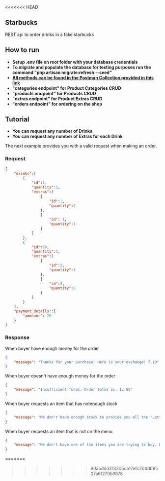 <<<<<<< HEAD
## Starbucks

REST api to order drinks in a fake starbucks

## How to run

- **Setup .env file on root folder with your database credentials**
- **To migrate and populate the database for testing purposes run the command "php artisan migrate:refresh --seed"**
- **[All methods can be found in the Postman Collection provided in this link](https://we.tl/t-EnlhMcytyz)**
- **"categories endpoint" for Product Categories CRUD**
- **"products endpoint" for Products CRUD**
- **"extras endpoint" for Product Extras CRUD**
- **"orders endpoint" for ordering on the shop**

## Tutorial
- **You can request any number of Drinks**
- **You can request any number of Extras for each Drink**

The next example provides you with a valid request when making an order.
### Request
```json
{
    "drinks":[
        {
            "id":1,
            "quantity":1,
            "extras":[
                {
                    "id":1,
                    "quantity":2
                },
                {
                    "id": 1,
                    "quantity":1
                }
            ]
        },
        {
            "id":10,
            "quantity":1,
            "extras":[
                {
                    "id":2,
                    "quantity":1
                },
                {
                    "id":3,
                    "quantity":2
                }
            ]
        }
    ],
    "payment_details":{
        "ammount": 20
    }
}
```

### Response
When buyer have enough money for the order
```json
{
    "message": "Thanks for your purchase. Here is your exchange: 7.10"
}
```
When buyer doesn't have enough money for the order
```json
{
    "message": "Insufficient funds. Order total is: 12.90"
}
```
When buyer requests an item that has notenough stock
```json
{
    "message": "We don't have enough stock to provide you all the 'Latte's that you want."
}
```
When buyer requests an item that is not on the menu
```json
{
    "message": "We don't have one of the items you are trying to buy. Please try another store."
}
```
=======

>>>>>>> 90abddd313305da17efc204db8507a6f270b9978
